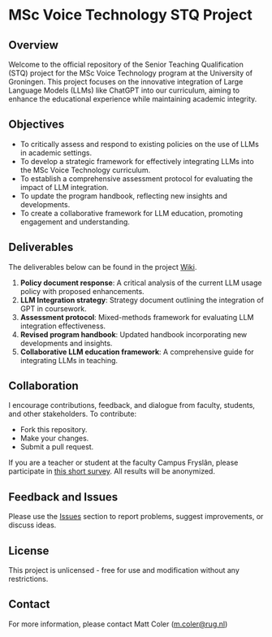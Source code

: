 # MSc Voice Technology STQ Project

## Overview
Welcome to the official repository of the Senior Teaching Qualification (STQ) project for the MSc Voice Technology program at the University of Groningen. This project focuses on the innovative integration of Large Language Models (LLMs) like ChatGPT into our curriculum, aiming to enhance the educational experience while maintaining academic integrity.

## Objectives
- To critically assess and respond to existing policies on the use of LLMs in academic settings.
- To develop a strategic framework for effectively integrating LLMs into the MSc Voice Technology curriculum.
- To establish a comprehensive assessment protocol for evaluating the impact of LLM integration.
- To update the program handbook, reflecting new insights and developments.
- To create a collaborative framework for LLM education, promoting engagement and understanding.

## Deliverables
The deliverables below can be found in the project [Wiki](https://github.com/mattcoler/chatGPT/wiki). 

1. **Policy document response**: A critical analysis of the current LLM usage policy with proposed enhancements.
2. **LLM Integration strategy**: Strategy document outlining the integration of GPT in coursework.
3. **Assessment protocol**: Mixed-methods framework for evaluating LLM integration effectiveness.
4. **Revised program handbook**: Updated handbook incorporating new developments and insights.
5. **Collaborative LLM education framework**: A comprehensive guide for integrating LLMs in teaching.

## Collaboration
I encourage contributions, feedback, and dialogue from faculty, students, and other stakeholders. To contribute:
- Fork this repository.
- Make your changes.
- Submit a pull request.

If you are a teacher or student at the faculty Campus Fryslân, please participate in [this short survey]([url](https://docs.google.com/forms/d/e/1FAIpQLSfy3cxx3WSdOXpqxqJCvaMAnoKUrENgIMyvH7H73lp8S9WtlA/viewform)). All results will be anonymized. 
## Feedback and Issues
Please use the [Issues](/issues) section to report problems, suggest improvements, or discuss ideas.

## License
This project is unlicensed - free for use and modification without any restrictions.

## Contact
For more information, please contact Matt Coler (m.coler@rug.nl)
